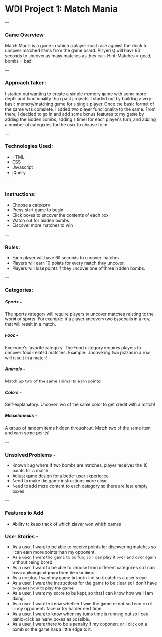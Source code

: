 # WDI Project 1: Match Mania

--

### Game Overview:

Match Mania is a game in which a player must race against the clock to uncover matched items from the game board. Player(s) will have 60 seconds to uncover as many matches as they can. Hint: Matches = good, bombs = bad!

--

### Approach Taken: 
I started out wanting to create a simple memory game with some more depth and functionality than past projects. I started out by building a very basic memory/matching game for a single player. Once the basic format of the game was complete, I added two player functionality to the game. From there, I decided to go in and add some bonus features to my game by adding the hidden bombs, adding a timer for each player's turn, and adding a number of categories for the user to choose from. 

--

### Technologies Used: 
- HTML
- CSS
- Javascript
- jQuery

--

### Instructions: 
- Choose a category
- Press start game to begin
- Click boxes to uncover the contents of each box
- Watch out for hidden bombs
- Discover more matches to win

--

### Rules:

- Each player will have 60 seconds to uncover matches
- Players will earn 10 points for every match they uncover. 
- Players will lose points if they uncover one of three hidden bombs. 

--

### Categories: 
##### Sports -
The sports category will require players to uncover matches relating to the world of sports. For example: If a player uncovers two baseballs in a row, that will result in a match. 

##### Food - 
Everyone's favorite category. The Food category requires players to uncover food-related matches. Example: Uncovering two pizzas in a row will result in a match! 

##### Animals - 
Match up two of the same animal to earn points!

##### Colors - 
Self-explanatory. Uncover two of the same color to get credit with a match!

##### Miscelaneous - 
A group of random items hidden throughout. Match two of the same item and earn some points!  

--

### Unsolved Problems - 
- Known bug where if two bombs are matches, player receives the 10 points for a match
- Adjust game design for a better user experience
- Need to make the game instructions more clear
- Need to add more content to each category so there are less empty boxes

--

### Features to Add:
- Ability to keep track of which player won which games

### User Stories - 
- As a user, I want to be able to receive points for discovering matches so I can earn more points than my opponent.
- As a user, I want the game to be fun, so I can play it over and over again without being bored.
- As a user, I want to be able to choose from different categories so I can have a change of pace from time to time. 
- As a creator, I want my game to look nice so it catches a user's eye. 
- As a user, I want the instructions for the game to be clear so I don't have to guess how to play the game.
- As a user, I want my score to be kept, so that I can know how well I am doing.
- As a user, I want to know whether I won the game or not so I can rub it in my opponents face or try harder next time. 
- As a user, I want to know when my turns time is running out so I can panic-click as many boxes as possible.
- As a user, I want there to be a penalty if my opponent or I click on a bomb so the game has a little edge to it. 




